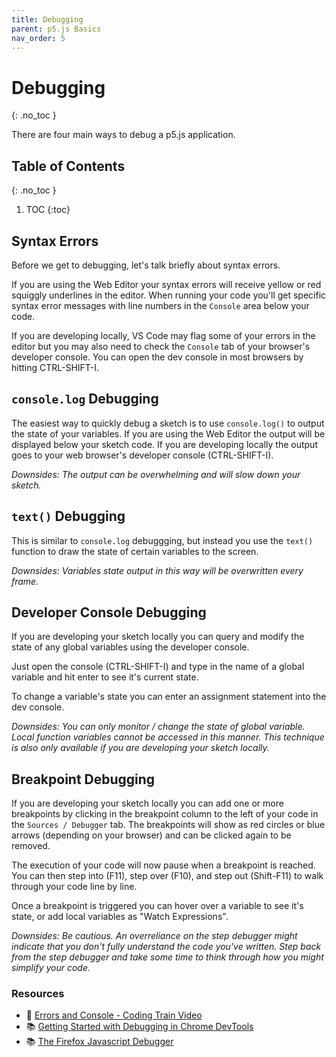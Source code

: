 ```yaml
---
title: Debugging
parent: p5.js Basics
nav_order: 5
---
```


<!-- prettier-ignore-start -->

# Debugging
{: .no_toc }

There are four main ways to debug a p5.js application.

## Table of Contents
{: .no_toc }

1. TOC
{:toc}

<!-- prettier-ignore-end -->

## Syntax Errors

Before we get to debugging, let's talk briefly about syntax errors.

If you are using the Web Editor your syntax errors will receive yellow or red squiggly underlines in the editor. When running your code you'll get specific syntax error messages with line numbers in the `Console` area below your code.

If you are developing locally, VS Code may flag some of your errors in the editor but you may also need to check the `Console` tab of your browser's developer console. You can open the dev console in most browsers by hitting CTRL-SHIFT-I. 

## `console.log` Debugging

The easiest way to quickly debug a sketch is to use `console.log()` to output the state of your variables. If you are using the Web Editor the output will be displayed below your sketch code. If you are developing locally the output goes to your web browser's developer console (CTRL-SHIFT-I). 

_Downsides: The output can be overwhelming and will slow down your sketch._

## `text()` Debugging

This is similar to `console.log` debuggging, but instead you use the `text()` function to draw the state of certain variables to the screen.

_Downsides: Variables state output in this way will be overwritten every frame._

## Developer Console Debugging

If you are developing your sketch locally you can query and modify the state of any global variables using the developer console.

Just open the console (CTRL-SHIFT-I) and type in the name of a global variable and hit enter to see it's current state. 

To change a variable's state you can enter an assignment statement into the dev console.

_Downsides: You can only monitor / change the state of global variable. Local function variables cannot be accessed in this manner. This technique is also only available if you are developing your sketch locally._

## Breakpoint Debugging

If you are developing your sketch locally you can add one or more breakpoints by clicking in the breakpoint column to the left of your code in the `Sources / Debugger` tab. The breakpoints will show as red circles or blue arrows (depending on your browser) and can be clicked again to be removed.

The execution of your code will now pause when a breakpoint is reached. You can then step into (F11), step over (F10), and step out (Shift-F11) to walk through your code line by line. 

Once a breakpoint is triggered you can hover over a variable to see it's state, or add local variables as "Watch Expressions". 

_Downsides: Be cautious. An overreliance on the step debugger might indicate that you don't fully understand the code you've written. Step back from the step debugger and take some time to think through how you might simplify your code._

### Resources

- 🚂 [Errors and Console - Coding Train Video](https://www.youtube.com/watch?v=LuGsp5KeJMM)
- 📚 [Getting Started with Debugging in Chrome DevTools](https://developers.google.com/web/tools/chrome-devtools/javascript)
- 📚 [The Firefox Javascript Debugger](https://developer.mozilla.org/en-US/docs/Learn/Common_questions/What_are_browser_developer_tools#the_javascript_debugger)